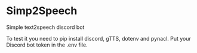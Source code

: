 # Simp2Speech
Simple text2speech discord bot

To test it you need to pip install discord, gTTS, dotenv and pynacl.
Put your Discord bot token in the .env file.

